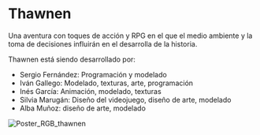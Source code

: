 # Thawnen
Una aventura con toques de acción y RPG en el que el medio ambiente y la toma de decisiones influirán en el desarrolla de la historia.

Thawnen está siendo desarrollado por:
- Sergio Fernández: Programación y modelado
- Iván Gallego: Modelado, texturas, arte, programación
- Inés García: Animación, modelado, texturas
- Silvia Marugán: Diseño del videojuego, diseño de arte, modelado
- Alba Muñoz: diseño de arte, modelado

![Poster_RGB_thawnen](https://user-images.githubusercontent.com/77749840/152439653-29897e84-bd4d-442b-900f-41f650e784e8.jpg)

